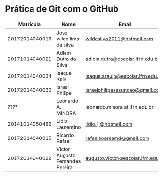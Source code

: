 # Prática de Git com o GitHub

Matrícula | Nome | Email
--- | --- | --
20172014040016 | José wilde lima da silva | wildesilva2011@hotmail.com
20171014040021| Adlem Dutra da Silva | adlem.dutra@escolar.ifrn.edu.br
20172014040034 | Isaque Kaio | isaque.araujo@escolar.ifrn.edu.br
20172014040030 | Israel Philipe | israelphilipeassuncao@gmail.com
???? | Leonardo A. MINORA | leonardo.minora at ifrn edu br
20141014050482 | Lídio Laurentino | lidio.ljl@hotmail.com
20172014040015 | Ricardo Rafael | rafaelsoaresmd@gmail.com
20172014040022 | Victor Augusto Fernandes Pereira | augusto.victor@escolar.ifrn.edu.br

